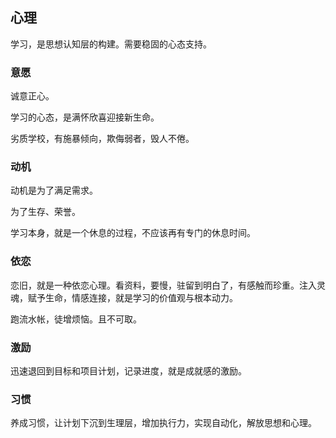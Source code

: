 ## 心理

学习，是思想认知层的构建。需要稳固的心态支持。

### 意愿

诚意正心。

学习的心态，是满怀欣喜迎接新生命。

劣质学校，有施暴倾向，欺侮弱者，毁人不倦。

### 动机

动机是为了满足需求。

为了生存、荣誉。

学习本身，就是一个休息的过程，不应该再有专门的休息时间。

### 依恋

恋旧，就是一种依恋心理。看资料，要慢，驻留到明白了，有感触而珍重。注入灵魂，赋予生命，情感连接，就是学习的价值观与根本动力。

跑流水帐，徒增烦恼。且不可取。

### 激励

迅速退回到目标和项目计划，记录进度，就是成就感的激励。

### 习惯

养成习惯，让计划下沉到生理层，增加执行力，实现自动化，解放思想和心理。